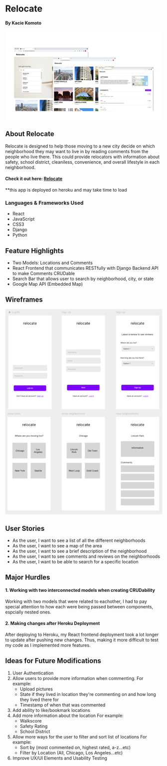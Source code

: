 # Relocate

#### By Kacie Komoto

<img src="./frontend/src/img/Relocate_ReadMe_Pic.png">

## About Relocate
Relocate is designed to help those moving to a new city decide on which neighborhood they may want to live in by reading comments from the people who live there. This could provide relocators with information about safety, school district, cleaniless, convenience, and overall lifestyle in each neighborhood.

#### Check it out here: [Relocate](https://relocate2.herokuapp.com/)
**this app is deployed on heroku and may take time to load

### Languages & Frameworks Used
- React
- JavaScript
- CSS3
- Django
- Python

## Feature Highlights
- Two Models: Locations and Comments
- React Frontend that communicates RESTfully with Django Backend API to make Comments CRUDable
- Search Bar that allows user to search by neighborhood, city, or state
- Google Map API (Embedded Map)

## Wireframes
<img src="./frontend/src/img/relocate_wireframes.png">


## User Stories
- As the user, I want to see a list of all the different neighborhoods
- As the user, I want to see a map of the area
- As the user, I want to see a brief description of the neighborhood
- As the user, I want to see comments and reviews on the neighborhoods
- As the user, I want to be able to search for a specific location


## Major Hurdles
#### 1. Working with two interconnected models when creating CRUDability
Working with two models that were related to eachother, I had to pay special attention to how each were being passed between components, espcially nested ones.

#### 2. Making changes after Heroku Deployment
After deploying to Heroku, my React frontend deployment took a lot longer to update after pushing new changes. Thus, making it more difficult to test my code as I implemented more features.

## Ideas for Future Modifications
1. User Authentication
2. Allow users to provide more information when commenting. 
    For example:
    - Upload pictures
    - State if they lived in location they're commenting on and how long they lived there for
    - Timestamp of when that was commented
3. Add ability to like/bookmark locations
4. Add more information about the location
    For example:
    - Walkscore
    - Safety Rating
    - School District
5. Allow more ways for the user to filter and sort list of locations
    For example:
    - Sort by (most commented on, highest rated, a-z...etc)
    - Filter by Location (All, Chicago, Los Angeles...etc)
6. Improve UX/UI Elements and Usability Testing